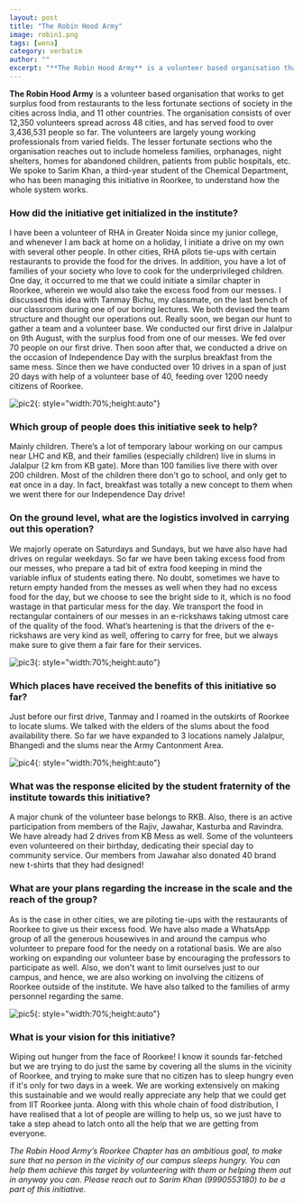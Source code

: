 ```yaml
---
layout: post
title: "The Robin Hood Army"
image: robin1.png
tags: [wona]
category: verbatim
author: ""
excerpt: "**The Robin Hood Army** is a volunteer based organisation that works to get surplus food from restaurants to the less fortunate sections of society in the cities across India, and 11 other countries."
---
```


**The Robin Hood Army** is a volunteer based organisation that works to get surplus food from restaurants to the less fortunate sections of society in the cities across India, and 11 other countries. The organisation consists of over 12,350 volunteers spread across 48 cities, and has served food to over 3,436,531 people so far. The volunteers are largely young working professionals from varied fields. The lesser fortunate sections who the organisation reaches out to include homeless families, orphanages, night shelters, homes for abandoned children, patients from public hospitals, etc. We spoke to Sarim Khan, a third-year student of the Chemical Department, who has been managing this initiative in Roorkee, to understand how the whole system works.

### How did the initiative get initialized in the institute?
I have been a volunteer of RHA in Greater Noida since my junior college, and whenever I am back at home on a holiday, I initiate a drive on my own with several other people. In other cities, RHA pilots tie-ups with certain restaurants to provide the food for the drives. In addition, you have a lot of families of your society who love to cook for the underprivileged children. One day, it occurred to me that we could initiate a similar chapter in Roorkee, wherein we would also take the excess food from our messes. 
I discussed this idea with Tanmay Bichu, my classmate, on the last bench of our classroom during one of our boring lectures. We both devised the team structure and thought our operations out. Really soon, we began our hunt to gather a team and a volunteer base. We conducted our first drive in Jalalpur on 9th August, with the surplus food from one of our messes.  We fed over 70 people on our first drive. Then soon after that, we conducted a drive on the occasion of Independence Day with the surplus breakfast from the same mess. 
Since then we have conducted over 10 drives in a span of just 20 days with help of a volunteer base of 40, feeding over 1200 needy citizens of Roorkee.

![pic2](http://ketangupta.in/wona-images/posts/robin2.png){: style="width:70%;height:auto"}

### Which group of people does this initiative seek to help? 

Mainly children. There’s a lot of temporary labour working on our campus near LHC and KB, and their families (especially children) live in slums in Jalalpur (2 km from KB gate). More than 100 families live there with over 200 children. Most of the children there don't go to school, and only get to eat once in a day. In fact, breakfast was totally a new concept to them when we went there for our Independence Day drive!
 

### On the ground level, what are the logistics involved in carrying out this operation?

We majorly operate on Saturdays and Sundays, but we have also have had drives on regular weekdays. So far we have been taking excess food from our messes, who prepare a tad bit of extra food keeping in mind the variable influx of students eating there. No doubt, sometimes we have to return empty handed from the messes as well when they had no excess food for the day, but we choose to see the bright side to it, which is no food wastage in that particular mess for the day. We transport the food in rectangular containers of our messes in an e-rickshaws taking utmost care of the quality of the food. What’s heartening is that the drivers of the e-rickshaws are very kind as well, offering to carry for free, but we always make sure to give them a fair fare for their services.

![pic3](http://ketangupta.in/wona-images/posts/robin3.png){: style="width:70%;height:auto"} 

### Which places have received the benefits of this initiative so far?

Just before our first drive, Tanmay and I roamed in the outskirts of Roorkee to locate slums. We talked with the elders of the slums about the food availability there. So far we have expanded to 3 locations namely Jalalpur, Bhangedi and the slums near the Army Cantonment Area.

![pic4](http://ketangupta.in/wona-images/posts/robin4.png){: style="width:70%;height:auto"}

### What was the response elicited by the student fraternity of the institute towards this initiative?

A major chunk of the volunteer base belongs to RKB. Also, there is an active participation from members of the Rajiv, Jawahar, Kasturba and Ravindra. We have already had 2 drives from KB Mess as well. Some of the volunteers even volunteered on their birthday, dedicating their special day to community service. Our members from Jawahar also donated 40 brand new t-shirts that they had designed!

### What are your plans regarding the increase in the scale and the reach of the group?

As is the case in other cities, we are piloting tie-ups with the restaurants of Roorkee to give us their excess food. We have also made a WhatsApp group of all the generous housewives in and around the campus who volunteer to prepare food for the needy on a rotational basis.  We are also working on expanding our volunteer base by encouraging the professors to participate as well. Also, we don't want to limit ourselves just to our campus, and hence, we are also working on involving the citizens of Roorkee outside of the institute. We have also talked to the families of army personnel regarding the same.

![pic5](http://ketangupta.in/wona-images/posts/robin5.png){: style="width:70%;height:auto"}  

### What is your vision for this initiative?

Wiping out hunger from the face of Roorkee! I know it sounds far-fetched but we are trying to do just the same by covering all the slums in the vicinity of Roorkee, and trying to make sure that no citizen has to sleep hungry even if it's only for two days in a week. We are working extensively on making this sustainable and we would really appreciate any help that we could get from IIT Roorkee junta. Along with this whole chain of food distribution, I have realised that a lot of people are willing to help us, so we just have to take a step ahead to latch onto all the help that we are getting from everyone.  

_The Robin Hood Army’s Roorkee Chapter has an ambitious goal, to make sure that no person in the vicinity of our campus sleeps hungry. You can help them achieve this target by volunteering with them or helping them out in anyway you can. Please reach out to Sarim Khan (9990553180) to be a part of this initiative._
